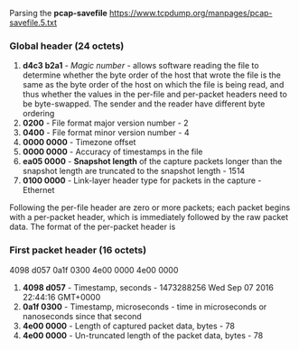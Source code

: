 Parsing the **pcap-savefile**
https://www.tcpdump.org/manpages/pcap-savefile.5.txt

### Global header (24 octets)


1. **d4c3 b2a1** - _Magic number_ - allows software reading the file to determine
   whether the byte order of the host that wrote the file is the  same  as
   the  byte  order  of the host on which the file is being read, and thus
   whether the values in the per-file and per-packet headers  need  to  be
   byte-swapped.  The sender and the reader have different byte ordering 
2. **0200** - File format major version number - 2
3. **0400** - File format minor version number - 4
4. **0000 0000** - Timezone offset
5. **0000 0000** - Accuracy of timestamps in the file
6. **ea05 0000** - **Snapshot length** of the capture packets  longer  than  the  snapshot length are truncated to the
   snapshot length - 1514
7. **0100 0000** - Link-layer header type for packets in the capture - Ethernet

Following the per-file header are zero or  more  packets;  each  packet
begins  with  a per-packet header, which is immediately followed by the
raw packet data.  The format of the per-packet header is

### First packet header (16 octets)

4098 d057 0a1f 0300 4e00 0000 4e00 0000

1. **4098 d057** - Timestamp, seconds - 1473288256  Wed Sep 07 2016 22:44:16 GMT+0000
2. **0a1f 0300** - Timestamp, microseconds - time  in
   microseconds  or  nanoseconds since that second
3. **4e00 0000** - Length of captured packet data, bytes - 78
4. **4e00 0000** - Un-truncated length of the packet data, bytes - 78

